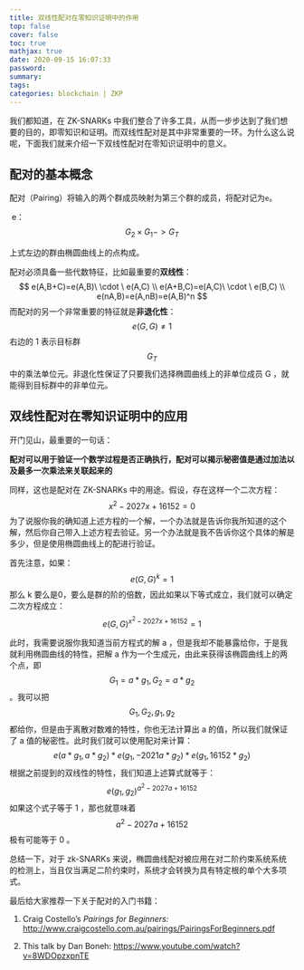 ```yaml
---
title: 双线性配对在零知识证明中的作用
top: false
cover: false
toc: true
mathjax: true
date: 2020-09-15 16:07:33
password:
summary:
tags:
categories: blockchain | ZKP 
---
```




我们都知道，在 ZK-SNARKs 中我们整合了许多工具，从而一步步达到了我们想要的目的，即零知识和证明。而双线性配对是其中非常重要的一环。为什么这么说呢，下面我们就来介绍一下双线性配对在零知识证明中的意义。

  <!--more-->

## 配对的基本概念

配对（Pairing）将输入的两个群成员映射为第三个群的成员，将配对记为`e`。

​		e：$$G_2 \times G_1  -> G_T$$

上式左边的群由椭圆曲线上的点构成。

配对必须具备一些代数特征，比如最重要的**双线性**：
$$
e(A,B+C)=e(A,B)\  \cdot \ e(A,C) \\
e(A+B,C)=e(A,C)\  \cdot \ e(B,C) \\
e(nA,B)=e(A,nB)=e(A,B)^n
$$
而配对的另一个非常重要的特征就是**非退化性**：
$$
e(G,G) \neq 1
$$
右边的 1 表示目标群 $$G_T$$ 中的乘法单位元。非退化性保证了只要我们选择椭圆曲线上的非单位成员 G ，就能得到目标群中的非单位元。

## 双线性配对在零知识证明中的应用

开门见山，最重要的一句话：

**配对可以用于验证一个数学过程是否正确执行，配对可以揭示秘密值是通过加法以及最多一次乘法来关联起来的**

同样，这也是配对在 ZK-SNARKs 中的用途。假设，存在这样一个二次方程：
$$
x^2-2027x+16152=0
$$
为了说服你我的确知道上述方程的一个解，一个办法就是告诉你我所知道的这个解，然后你自己带入上述方程去验证。另一个办法就是我不告诉你这个具体的解是多少，但是使用椭圆曲线上的配进行验证。

首先注意，如果：
$$
e(G,G)^k = 1
$$
那么 k 要么是0，要么是群的阶的倍数，因此如果以下等式成立，我们就可以确定二次方程成立：
$$
e(G,G)^{x^2-2027x+16152}=1
$$

此时，我需要说服你我知道当前方程式的解 a ，但是我却不能暴露给你，于是我就利用椭圆曲线的特性，把解 a 作为一个生成元，由此来获得该椭圆曲线上的两个点，即 $$G_1=a*g_1,G_2=a*g_2$$ 。我可以把 $$G_1,G_2,g_1,g_2$$ 都给你，但是由于离散对数难的特性，你也无法计算出 a 的值，所以我们就保证了 a 值的秘密性。此时我们就可以使用配对来计算：
$$
e(a*g_1,a*g_2)*e(g_1,-2021a*g_2)*e(g_1,16152*g_2)
$$
根据之前提到的双线性的特性，我们知道上述算式就等于：
$$
e(g_1,g_2)^{a^2-2027a+16152}
$$
如果这个式子等于 1 ，那也就意味着 $$a^2-2027a+16152$$ 极有可能等于 0 。

总结一下，对于 zk-SNARKs 来说，椭圆曲线配对被应用在对二阶约束系统系统的检测上，当且仅当满足二阶约束时，系统才会转换为具有特定根的单个大多项式。

最后给大家推荐一下关于配对的入门书籍：

1. Craig Costello’s *Pairings for Beginners:*
   http://www.craigcostello.com.au/pairings/PairingsForBeginners.pdf

2. This talk by Dan Boneh:
   https://www.youtube.com/watch?v=8WDOpzxpnTE
